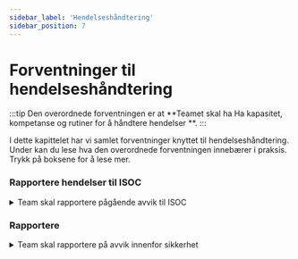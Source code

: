 ```yaml
---
sidebar_label: 'Hendelseshåndtering'
sidebar_position: 7
---
```


# Forventninger til hendelseshåndtering



:::tip
Den overordnede forventningen er at **Teamet skal ha Ha kapasitet, kompetanse og rutiner for å håndtere hendelser **. 
:::

I dette kapittelet har vi samlet forventninger knyttet til hendelseshåndtering. Under kan du lese hva den overordnede forventningen innebærer i praksis. Trykk på boksene for å lese mer. 

### Rapportere hendelser til ISOC
<details>
  <summary>Team skal rapportere pågående avvik til ISOC </summary>
</details>


### Rapportere 
<details>
  <summary>Team skal rapportere på avvik innenfor sikkerhet  </summary>
</details>

